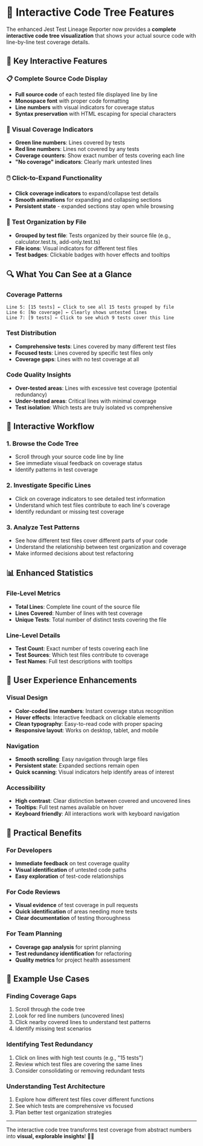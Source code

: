 # 🎯 Interactive Code Tree Features

The enhanced Jest Test Lineage Reporter now provides a **complete interactive code tree visualization** that shows your actual source code with line-by-line test coverage details.

## 🌟 **Key Interactive Features**

### 📋 **Complete Source Code Display**
- **Full source code** of each tested file displayed line by line
- **Monospace font** with proper code formatting
- **Line numbers** with visual indicators for coverage status
- **Syntax preservation** with HTML escaping for special characters

### 🎨 **Visual Coverage Indicators**
- **Green line numbers**: Lines covered by tests
- **Red line numbers**: Lines not covered by any tests  
- **Coverage counters**: Show exact number of tests covering each line
- **"No coverage" indicators**: Clearly mark untested lines

### 🖱️ **Click-to-Expand Functionality**
- **Click coverage indicators** to expand/collapse test details
- **Smooth animations** for expanding and collapsing sections
- **Persistent state** - expanded sections stay open while browsing

### 📁 **Test Organization by File**
- **Grouped by test file**: Tests organized by their source file (e.g., calculator.test.ts, add-only.test.ts)
- **File icons**: Visual indicators for different test files
- **Test badges**: Clickable badges with hover effects and tooltips

## 🔍 **What You Can See at a Glance**

### **Coverage Patterns**
```
Line 5: [15 tests] ← Click to see all 15 tests grouped by file
Line 6: [No coverage] ← Clearly shows untested lines
Line 7: [9 tests] ← Click to see which 9 tests cover this line
```

### **Test Distribution**
- **Comprehensive tests**: Lines covered by many different test files
- **Focused tests**: Lines covered by specific test files only
- **Coverage gaps**: Lines with no test coverage at all

### **Code Quality Insights**
- **Over-tested areas**: Lines with excessive test coverage (potential redundancy)
- **Under-tested areas**: Critical lines with minimal coverage
- **Test isolation**: Which tests are truly isolated vs comprehensive

## 🎯 **Interactive Workflow**

### **1. Browse the Code Tree**
- Scroll through your source code line by line
- See immediate visual feedback on coverage status
- Identify patterns in test coverage

### **2. Investigate Specific Lines**
- Click on coverage indicators to see detailed test information
- Understand which test files contribute to each line's coverage
- Identify redundant or missing test coverage

### **3. Analyze Test Patterns**
- See how different test files cover different parts of your code
- Understand the relationship between test organization and coverage
- Make informed decisions about test refactoring

## 📊 **Enhanced Statistics**

### **File-Level Metrics**
- **Total Lines**: Complete line count of the source file
- **Lines Covered**: Number of lines with test coverage
- **Unique Tests**: Total number of distinct tests covering the file

### **Line-Level Details**
- **Test Count**: Exact number of tests covering each line
- **Test Sources**: Which test files contribute to coverage
- **Test Names**: Full test descriptions with tooltips

## 🎨 **User Experience Enhancements**

### **Visual Design**
- **Color-coded line numbers**: Instant coverage status recognition
- **Hover effects**: Interactive feedback on clickable elements
- **Clean typography**: Easy-to-read code with proper spacing
- **Responsive layout**: Works on desktop, tablet, and mobile

### **Navigation**
- **Smooth scrolling**: Easy navigation through large files
- **Persistent state**: Expanded sections remain open
- **Quick scanning**: Visual indicators help identify areas of interest

### **Accessibility**
- **High contrast**: Clear distinction between covered and uncovered lines
- **Tooltips**: Full test names available on hover
- **Keyboard friendly**: All interactions work with keyboard navigation

## 🚀 **Practical Benefits**

### **For Developers**
- **Immediate feedback** on test coverage quality
- **Visual identification** of untested code paths
- **Easy exploration** of test-code relationships

### **For Code Reviews**
- **Visual evidence** of test coverage in pull requests
- **Quick identification** of areas needing more tests
- **Clear documentation** of testing thoroughness

### **For Team Planning**
- **Coverage gap analysis** for sprint planning
- **Test redundancy identification** for refactoring
- **Quality metrics** for project health assessment

## 🎯 **Example Use Cases**

### **Finding Coverage Gaps**
1. Scroll through the code tree
2. Look for red line numbers (uncovered lines)
3. Click nearby covered lines to understand test patterns
4. Identify missing test scenarios

### **Identifying Test Redundancy**
1. Click on lines with high test counts (e.g., "15 tests")
2. Review which test files are covering the same lines
3. Consider consolidating or removing redundant tests

### **Understanding Test Architecture**
1. Explore how different test files cover different functions
2. See which tests are comprehensive vs focused
3. Plan better test organization strategies

---

The interactive code tree transforms test coverage from abstract numbers into **visual, explorable insights**! 🎯✨
